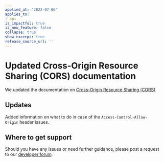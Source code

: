 ```yaml
---
applied_at: "2022-07-06"
applies_to: 
- api
is_impactful: true
is_new_feature: false
collapse: true
show_excerpt: true
release_source_url: ''
---
```

# Updated Cross-Origin Resource Sharing (CORS) documentation

We updated the documentation on [Cross-Origin Resource Sharing 
(CORS)][1].

## Updates

Added information on what to do in case of the `Access-Control-Allow-Origin` header issues.

## Where to get support

Should you have any issues or need further guidance, please post a request to our [developer forum][2].

[1]: g://security/cors.md
[2]: https://support.box.com/hc/en-us/community/topics/360001932973-Platform-and-Developer-Forum